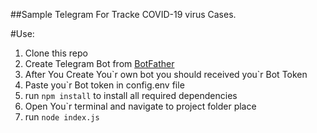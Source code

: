 ##Sample Telegram For Tracke COVID-19 virus Cases.

#Use:

1. Clone this repo
2. Create Telegram Bot from [BotFather](https://t.me/botfather)
3. After You Create You\`r own bot you should received you`r Bot Token
4. Paste you`r Bot token in config.env file
5. run `npm install` to install all required dependencies
6. Open You`r terminal and navigate to project folder place
7. run `node index.js`
